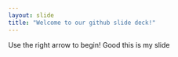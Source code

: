 ```yaml
---
layout: slide
title: "Welcome to our github slide deck!"
---
```


Use the right arrow to begin!
Good this is my slide
